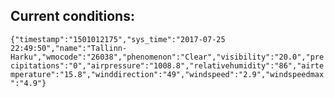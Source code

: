 ## Current conditions: 
 ``` {"timestamp":"1501012175","sys_time":"2017-07-25 22:49:50","name":"Tallinn-Harku","wmocode":"26038","phenomenon":"Clear","visibility":"20.0","precipitations":"0","airpressure":"1008.8","relativehumidity":"86","airtemperature":"15.8","winddirection":"49","windspeed":"2.9","windspeedmax":"4.9"} ```
